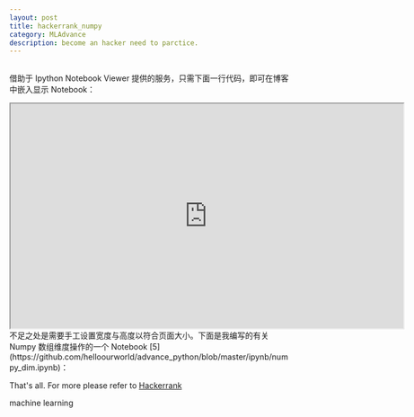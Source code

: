 ```yaml
---
layout: post
title: hackerrank_numpy
category: MLAdvance
description: become an hacker need to parctice.
---
```


##
借助于 Ipython Notebook Viewer 提供的服务，只需下面一行代码，即可在博客中嵌入显示 Notebook：

<iframe src="http://nbviewer.ipython.org/gist ipynb/numpy_dim.ipynb/" width="700" height="400"></iframe>
不足之处是需要手工设置宽度与高度以符合页面大小。下面是我编写的有关 Numpy 数组维度操作的一个 Notebook [5](https://github.com/helloourworld/advance_python/blob/master/ipynb/numpy_dim.ipynb)：





That's all. For more please refer to [Hackerrank](https://www.hackerrank.com/challenges/np-zeros-and-ones?h_r=next-challenge&h_v=zen)


machine learning
